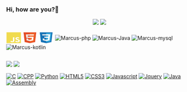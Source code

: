 ### Hi, how are you?👋

<!--
**omarcus212/omarcus212** is a ✨ _special_ ✨ repository because its `README.md` (this file) appears on your GitHub profile.

Here are some ideas to get you started:

- 🔭 I’m currently working on ...
- 🌱 I’m currently learning ...
- 👯 I’m looking to collaborate on ...
- 🤔 I’m looking for help with ...
- 💬 Ask me about ...
- 📫 How to reach me: ...
- 😄 Pronouns: ...
- ⚡ Fun fact: ...
-->

<div id="TESTE "align="center">
  <a https://github.com/omarcus212?tab=repositories">
  <img height="180em" src="https://github-readme-stats.vercel.app/api?username=omarcus212&show_icons=false&theme=White&include_all_commits=true&count_private=true"/>
  <img height="180em" src="https://github-readme-stats.vercel.app/api/top-langs/?username=omarcus212&layout=compact&langs_count=7&theme=white"/>
</div>

  <div style="display: inline_block"><br>
  <img align="center" alt="Marcus-Js" height="30" width="40" src="https://raw.githubusercontent.com/devicons/devicon/master/icons/javascript/javascript-plain.svg">
  <img align="center" alt="Marcus-HTML" height="30" width="40" src="https://raw.githubusercontent.com/devicons/devicon/master/icons/html5/html5-original.svg">
  <img align="center" alt="Marcus-CSS" height="30" width="40" src="https://raw.githubusercontent.com/devicons/devicon/master/icons/css3/css3-original.svg">
  <img align="center" alt="Marcus-php"  height="30" width="40" src="https://logodownload.org/wp-content/uploads/2016/10/php-logo.png">
  <img align="center" alt="Marcus-Java"  height="30" width="40" src="https://thumbs.dreamstime.com/b/logotipo-de-java-118452997.jpg">
 <img align="center" alt="Marcus-mysql"  height="30" width="40" src="https://community.isubsoft.com/sites/default/files/styles/banner/public/nohta/editor/images/201818/4/mysql-geeklk.jpg?itok=hGOpy_t5">
   <img align="center" alt="Marcus-kotlin"  height="30" width="40" src="https://download.logo.wine/logo/Kotlin_(programming_language)/Kotlin_(programming_language)-Logo.wine.png">

  
</div>

 ##
 
 <div> 
  <a href = "https://mail.google.com/mail/u/0/?tab=rm&ogbl#inbox"><img src="https://img.shields.io/badge/-Gmail-%23333?style=for-the-badge&logo=gmail&logoColor=white" target="_blank"></a>
  <a href="https://www.linkedin.com/in/marcus-vinnicius-524aa1206/" target="_blank"><img src="https://img.shields.io/badge/-LinkedIn-%230077B5?style=for-the-badge&logo=linkedin&logoColor=white" target="_blank"></a> 
  
  
  <p dir="auto"><a target="_blank" rel="noopener noreferrer" href="https://camo.githubusercontent.com/dcf3a5e54da54fdea4fc26004ce5bb776c2d9b199c2dbc1f1ad0577a659e6dc2/68747470733a2f2f696d672e736869656c64732e696f2f62616467652f432d6238353631343f7374796c653d666f722d7468652d6261646765266c6f676f3d63266c6f676f436f6c6f723d7768697465"><img src="https://camo.githubusercontent.com/dcf3a5e54da54fdea4fc26004ce5bb776c2d9b199c2dbc1f1ad0577a659e6dc2/68747470733a2f2f696d672e736869656c64732e696f2f62616467652f432d6238353631343f7374796c653d666f722d7468652d6261646765266c6f676f3d63266c6f676f436f6c6f723d7768697465" alt="C" data-canonical-src="https://img.shields.io/badge/C-b85614?style=for-the-badge&amp;logo=c&amp;logoColor=white" style="max-width: 100%;"></a>
<a target="_blank" rel="noopener noreferrer" href="https://camo.githubusercontent.com/9452396263e6d75074397f064500ebedbccade8bcfa4032a2f05b1a392f0c206/68747470733a2f2f696d672e736869656c64732e696f2f62616467652f432532422532422d6238353631343f7374796c653d666f722d7468652d6261646765266c6f676f3d63253242253242266c6f676f436f6c6f723d7768697465"><img src="https://camo.githubusercontent.com/9452396263e6d75074397f064500ebedbccade8bcfa4032a2f05b1a392f0c206/68747470733a2f2f696d672e736869656c64732e696f2f62616467652f432532422532422d6238353631343f7374796c653d666f722d7468652d6261646765266c6f676f3d63253242253242266c6f676f436f6c6f723d7768697465" alt="CPP" data-canonical-src="https://img.shields.io/badge/C%2B%2B-b85614?style=for-the-badge&amp;logo=c%2B%2B&amp;logoColor=white" style="max-width: 100%;"></a>
<a target="_blank" rel="noopener noreferrer" href="https://camo.githubusercontent.com/a514181348c7e81a900c5ecdeb18521cd31a956889b489e0ef4eca17a543a077/68747470733a2f2f696d672e736869656c64732e696f2f62616467652f507974686f6e2d6238353631343f7374796c653d666f722d7468652d6261646765266c6f676f3d707974686f6e266c6f676f436f6c6f723d7768697465"><img src="https://camo.githubusercontent.com/a514181348c7e81a900c5ecdeb18521cd31a956889b489e0ef4eca17a543a077/68747470733a2f2f696d672e736869656c64732e696f2f62616467652f507974686f6e2d6238353631343f7374796c653d666f722d7468652d6261646765266c6f676f3d707974686f6e266c6f676f436f6c6f723d7768697465" alt="Python" data-canonical-src="https://img.shields.io/badge/Python-b85614?style=for-the-badge&amp;logo=python&amp;logoColor=white" style="max-width: 100%;"></a>
<a target="_blank" rel="noopener noreferrer" href="https://camo.githubusercontent.com/a1b72e23e057d0184d3a7cdf617bd062391a3548e44b94455ef5a28882ae3f6b/68747470733a2f2f696d672e736869656c64732e696f2f62616467652f48544d4c352d6238353631343f7374796c653d666f722d7468652d6261646765266c6f676f3d68746d6c35266c6f676f436f6c6f723d7768697465"><img src="https://camo.githubusercontent.com/a1b72e23e057d0184d3a7cdf617bd062391a3548e44b94455ef5a28882ae3f6b/68747470733a2f2f696d672e736869656c64732e696f2f62616467652f48544d4c352d6238353631343f7374796c653d666f722d7468652d6261646765266c6f676f3d68746d6c35266c6f676f436f6c6f723d7768697465" alt="HTML5" data-canonical-src="https://img.shields.io/badge/HTML5-b85614?style=for-the-badge&amp;logo=html5&amp;logoColor=white" style="max-width: 100%;"></a>
<a target="_blank" rel="noopener noreferrer" href="https://camo.githubusercontent.com/a7d4cf4d85291dd37c80908fd3e6e11cfff022c35d3adcd95697ad3ef452e906/68747470733a2f2f696d672e736869656c64732e696f2f62616467652f435353332d6238353631343f7374796c653d666f722d7468652d6261646765266c6f676f3d63737333266c6f676f436f6c6f723d7768697465"><img src="https://camo.githubusercontent.com/a7d4cf4d85291dd37c80908fd3e6e11cfff022c35d3adcd95697ad3ef452e906/68747470733a2f2f696d672e736869656c64732e696f2f62616467652f435353332d6238353631343f7374796c653d666f722d7468652d6261646765266c6f676f3d63737333266c6f676f436f6c6f723d7768697465" alt="CSS3" data-canonical-src="https://img.shields.io/badge/CSS3-b85614?style=for-the-badge&amp;logo=css3&amp;logoColor=white" style="max-width: 100%;"></a>
<a target="_blank" rel="noopener noreferrer" href="https://camo.githubusercontent.com/c97fc0d553d5427802b3201e61c026db0ed031d58114b33fb3e1f84ab92cd957/68747470733a2f2f696d672e736869656c64732e696f2f62616467652f4a6176615363726970742d6238353631343f7374796c653d666f722d7468652d6261646765266c6f676f3d6a617661736372697074266c6f676f436f6c6f723d7768697465"><img src="https://camo.githubusercontent.com/c97fc0d553d5427802b3201e61c026db0ed031d58114b33fb3e1f84ab92cd957/68747470733a2f2f696d672e736869656c64732e696f2f62616467652f4a6176615363726970742d6238353631343f7374796c653d666f722d7468652d6261646765266c6f676f3d6a617661736372697074266c6f676f436f6c6f723d7768697465" alt="Javascript" data-canonical-src="https://img.shields.io/badge/JavaScript-b85614?style=for-the-badge&amp;logo=javascript&amp;logoColor=white" style="max-width: 100%;"></a>
<a target="_blank" rel="noopener noreferrer" href="https://camo.githubusercontent.com/779fc8ebfd7241645f1e14f0b48e54b2cfc2fc7e8bf8f5a1626616a28f09b74f/68747470733a2f2f696d672e736869656c64732e696f2f62616467652f6a51756572792d6238353631343f7374796c653d666f722d7468652d6261646765266c6f676f3d6a7175657279266c6f676f436f6c6f723d7768697465"><img src="https://camo.githubusercontent.com/779fc8ebfd7241645f1e14f0b48e54b2cfc2fc7e8bf8f5a1626616a28f09b74f/68747470733a2f2f696d672e736869656c64732e696f2f62616467652f6a51756572792d6238353631343f7374796c653d666f722d7468652d6261646765266c6f676f3d6a7175657279266c6f676f436f6c6f723d7768697465" alt="Jquery" data-canonical-src="https://img.shields.io/badge/jQuery-b85614?style=for-the-badge&amp;logo=jquery&amp;logoColor=white" style="max-width: 100%;"></a>
<a target="_blank" rel="noopener noreferrer" href="https://camo.githubusercontent.com/811e217577a0bf7759e24dffaac5730664cf82d8c8e89f9f19a31f177b6f08ce/68747470733a2f2f696d672e736869656c64732e696f2f62616467652f4a6176612d6238353631343f7374796c653d666f722d7468652d6261646765266c6f676f3d6a617661266c6f676f436f6c6f723d7768697465"><img src="https://camo.githubusercontent.com/811e217577a0bf7759e24dffaac5730664cf82d8c8e89f9f19a31f177b6f08ce/68747470733a2f2f696d672e736869656c64732e696f2f62616467652f4a6176612d6238353631343f7374796c653d666f722d7468652d6261646765266c6f676f3d6a617661266c6f676f436f6c6f723d7768697465" alt="Java" data-canonical-src="https://img.shields.io/badge/Java-b85614?style=for-the-badge&amp;logo=java&amp;logoColor=white" style="max-width: 100%;"></a>
<a target="_blank" rel="noopener noreferrer" href="https://camo.githubusercontent.com/bc550ec9905f91845e51b5d7b5892b4c6db40717d710fdc41fda4f6cce503f8a/68747470733a2f2f696d672e736869656c64732e696f2f62616467652f417373656d626c792d6238353631343f7374796c653d666f722d7468652d6261646765"><img src="https://camo.githubusercontent.com/bc550ec9905f91845e51b5d7b5892b4c6db40717d710fdc41fda4f6cce503f8a/68747470733a2f2f696d672e736869656c64732e696f2f62616467652f417373656d626c792d6238353631343f7374796c653d666f722d7468652d6261646765" alt="Assembly" data-canonical-src="https://img.shields.io/badge/Assembly-b85614?style=for-the-badge" style="max-width: 100%;"></a></p>
  
 </div>
 
 
 
 

